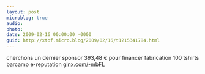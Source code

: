 ```yaml
---
layout: post
microblog: true
audio: 
photo: 
date: 2009-02-16 00:00:00 -0000
guid: http://xtof.micro.blog/2009/02/16/t1215341784.html
---
```

cherchons un dernier sponsor 393,48 € pour financer fabrication 100 tshirts barcamp e-reputation [ginx.com/-mbFL](http://ginx.com/-mbFL)

